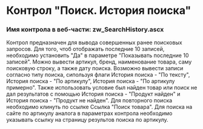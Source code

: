 ﻿---
description: 2.4.11.0
---
# Контрол "Поиск. История поиска"
### Имя контрола в веб-части: zw_SearchHistory.ascx
Контрол предназначен для вывода совершенных ранее поисковых запросов.
Для того, чтоб отображать последние 10 записей, необходимо установить "Да" в параметре "Показывать последние 10 записей".
Можно вывести артикул, бренд, наименование товара, саму поисковую строку, а также дату поиска.
Возможно вывести записи согласно типу поиска, сипользуя флаги История поиска - "По тексту", История поиска - "По артикулу", История поиска - "По артикулу примерно".
Также использовать условие был найден товар или поиск не дал результатов с помощью История поиска - "Продукт найден" и История поиска - "Продукт не найден".
Для повторного поиска необходимо клинуть по ссылке Ссылка "Поиск товара".
Для поиска на сайте по артикулу аналога в параметрах контрола необходимо указывать ссылку на страницу результов поиска по артикулу.
